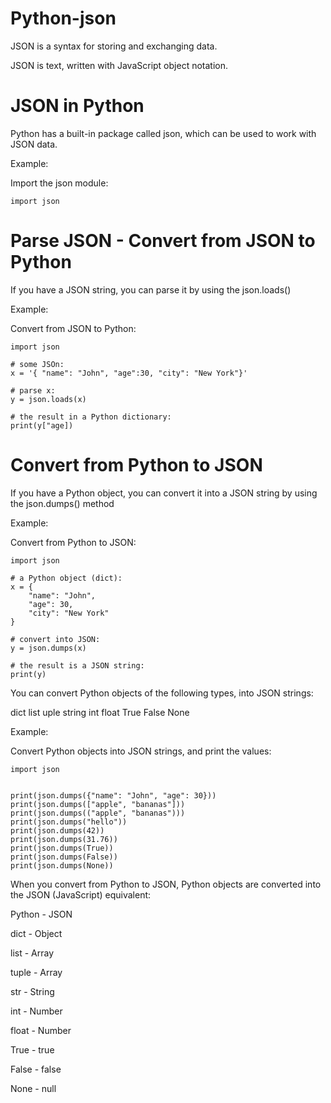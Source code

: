 # Python-json
JSON is a syntax for storing and exchanging data.

JSON is text, written with JavaScript object notation.

# JSON in Python
Python has a built-in package called json, which can be used to work with JSON data.

Example:

Import the json module:

    import json

# Parse JSON - Convert from JSON to Python
If you have a JSON string, you can parse it by using the json.loads()

Example:

Convert from JSON to Python:

    import json

    # some JSOn:
    x = '{ "name": "John", "age":30, "city": "New York"}'

    # parse x:
    y = json.loads(x)

    # the result in a Python dictionary:
    print(y["age])

# Convert from Python to JSON
If you have a Python object, you can convert it into a JSON string by using the json.dumps() method    

Example:

Convert from Python to JSON:

    import json

    # a Python object (dict):
    x = {
        "name": "John",
        "age": 30,
        "city": "New York"
    }

    # convert into JSON:
    y = json.dumps(x)

    # the result is a JSON string:
    print(y)

You can convert Python objects of the following types, into JSON strings:

dict
list
uple
string
int
float
True
False
None


Example:

Convert Python objects into JSON strings, and print the values:

    import json


    print(json.dumps({"name": "John", "age": 30}))
    print(json.dumps(["apple", "bananas"]))
    print(json.dumps(("apple", "bananas")))
    print(json.dumps("hello"))
    print(json.dumps(42))
    print(json.dumps(31.76))
    print(json.dumps(True))
    print(json.dumps(False))
    print(json.dumps(None))


When you convert from Python to JSON, Python objects are converted into the JSON (JavaScript) equivalent:

Python   -           JSON

dict      -          Object

list        -        Array

tuple        -       Array 

str      -           String

int       -          Number

float     -          Number

True       -         true

False     -          false

None       -         null

